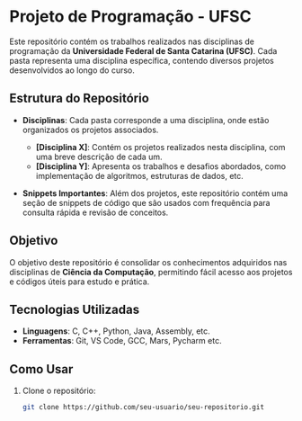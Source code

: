 # Projeto de Programação - UFSC

Este repositório contém os trabalhos realizados nas disciplinas de programação da **Universidade Federal de Santa Catarina (UFSC)**. Cada pasta representa uma disciplina específica, contendo diversos projetos desenvolvidos ao longo do curso.

## Estrutura do Repositório

- **Disciplinas**: Cada pasta corresponde a uma disciplina, onde estão organizados os projetos associados.
  - **[Disciplina X]**: Contém os projetos realizados nesta disciplina, com uma breve descrição de cada um.
  - **[Disciplina Y]**: Apresenta os trabalhos e desafios abordados, como implementação de algoritmos, estruturas de dados, etc.

- **Snippets Importantes**: Além dos projetos, este repositório contém uma seção de snippets de código que são usados com frequência para consulta rápida e revisão de conceitos.

## Objetivo

O objetivo deste repositório é consolidar os conhecimentos adquiridos nas disciplinas de **Ciência da Computação**, permitindo fácil acesso aos projetos e códigos úteis para estudo e prática.

## Tecnologias Utilizadas

- **Linguagens**: C, C++, Python, Java, Assembly, etc.
- **Ferramentas**: Git, VS Code, GCC, Mars, Pycharm etc.

## Como Usar

1. Clone o repositório:
   ```bash
   git clone https://github.com/seu-usuario/seu-repositorio.git
